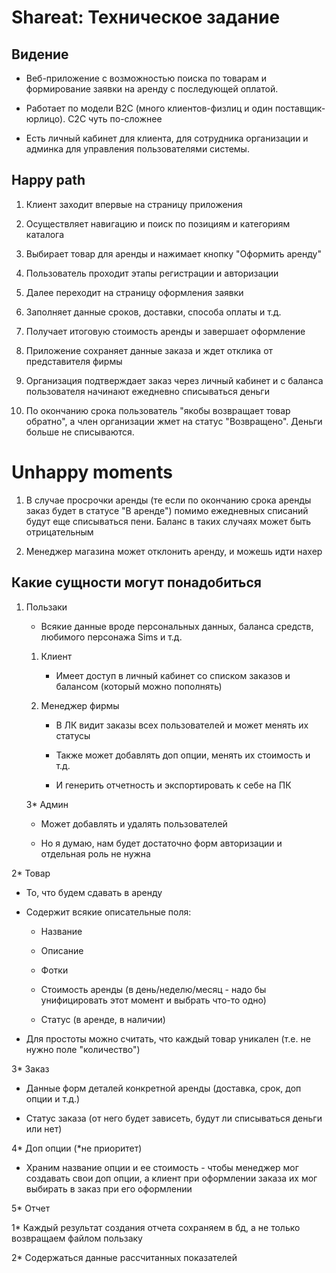 # Shareat: Техническое задание

## Видение

* Веб-приложение с возможностью поиска по товарам и формирование заявки на аренду с последующей оплатой.

* Работает по модели B2C (много клиентов-физлиц и один поставщик-юрлицо). С2С чуть по-сложнее

* Есть личный кабинет для клиента, для сотрудника организации и админка для управления пользователями системы.

## 

## Happy path

1. Клиент заходит впервые на страницу приложения

2. Осуществляет навигацию и поиск по позициям и категориям каталога

3. Выбирает товар для аренды и нажимает кнопку "Оформить аренду"

4. Пользователь проходит этапы регистрации и авторизации 

5. Далее переходит на страницу оформления заявки

6. Заполняет данные сроков, доставки, способа оплаты и т.д.

7. Получает итоговую стоимость аренды и завершает оформление

8. Приложение сохраняет данные заказа и ждет отклика от представителя фирмы

9. Организация подтверждает заказ через личный кабинет и с баланса пользователя начинают ежедневно списываться деньги

10. По окончанию срока пользователь "якобы возвращает товар обратно", а член организации жмет на статус "Возвращено". Деньги больше не списываются.



# Unhappy moments

1. В случае просрочки аренды (те если по окончанию срока аренды заказ будет в статусе "В аренде") помимо ежедневных списаний будут еще списываться пени. Баланс в таких случаях может быть отрицательным

2. Менеджер магазина может отклонить аренду, и можешь идти нахер



## Какие сущности могут понадобиться

1. Пользаки
   
   * Всякие данные вроде персональных данных, баланса средств, любимого персонажа Sims и т.д.
   1. Клиент
      
      * Имеет доступ в личный кабинет со списком заказов и балансом (который можно пополнять)
   
   2. Менеджер фирмы
      
      * В ЛК видит заказы всех пользователей и может менять их статусы
      
      * Также может добавлять доп опции, менять их стоимость и т.д.
      
      * И генерить отчетность и экспортировать к себе на ПК
   
   3* Админ
      
      * Может добавлять и удалять пользователей
      
      * Но я думаю, нам будет достаточно форм авторизации и отдельная роль не нужна

2* Товар
   
   * То, что будем сдавать в аренду
   
   * Содержит всякие описательные поля:
     
     * Название
     
     * Описание
     
     * Фотки
     
     * Стоимость аренды (в день/неделю/месяц - надо бы унифицировать этот момент и выбрать что-то одно)
     
     * Статус (в аренде, в наличии)
   
   * Для простоты можно считать, что каждый товар уникален (т.е. не нужно поле "количество")

3* Заказ
   
   * Данные форм деталей конкретной аренды (доставка, срок, доп опции и т.д.)
   
   * Статус заказа (от него будет зависеть, будут ли списываться деньги или нет)

4* Доп опции (\*не приоритет)
   
   * Храним название опции и ее стоимость - чтобы менеджер мог создавать свои доп опции, а клиент при оформлении заказа их мог выбирать в заказ при его оформлении

5* Отчет
   
   1* Каждый результат создания отчета сохраняем в бд, а не только возвращаем файлом пользаку
   
   2* Содержаться данные рассчитанных показателей
